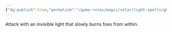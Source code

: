 ```yaml
---
{"dg-publish":true,"permalink":"/game-rules/magic/solar/light-spells/ghostly-beam/"}
---
```


Attack with an invisible light that slowly burns foes from within.